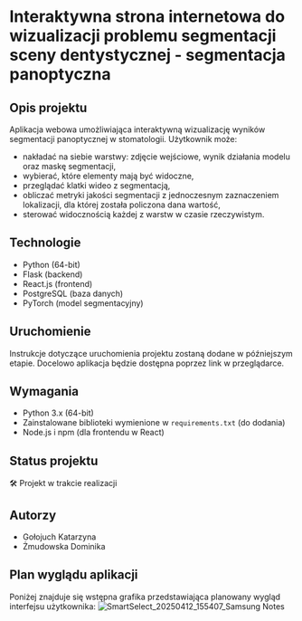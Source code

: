 # Interaktywna strona internetowa do wizualizacji problemu segmentacji sceny dentystycznej - segmentacja panoptyczna

## Opis projektu

Aplikacja webowa umożliwiająca interaktywną wizualizację wyników segmentacji panoptycznej w stomatologii. Użytkownik może:

- nakładać na siebie warstwy: zdjęcie wejściowe, wynik działania modelu oraz maskę segmentacji,
- wybierać, które elementy mają być widoczne,
- przeglądać klatki wideo z segmentacją,
- obliczać metryki jakości segmentacji z jednoczesnym zaznaczeniem lokalizacji, dla której została policzona dana wartość,
- sterować widocznością każdej z warstw w czasie rzeczywistym.

## Technologie

- Python (64-bit)
- Flask (backend)
- React.js (frontend)
- PostgreSQL (baza danych)
- PyTorch (model segmentacyjny)

## Uruchomienie

Instrukcje dotyczące uruchomienia projektu zostaną dodane w późniejszym etapie. Docelowo aplikacja będzie dostępna poprzez link w przeglądarce.

## Wymagania

- Python 3.x (64-bit)
- Zainstalowane biblioteki wymienione w `requirements.txt` (do dodania)
- Node.js i npm (dla frontendu w React)

## Status projektu

🛠 Projekt w trakcie realizacji

## Autorzy

- Gołojuch Katarzyna  
- Żmudowska Dominika

## Plan wyglądu aplikacji

Poniżej znajduje się wstępna grafika przedstawiająca planowany wygląd interfejsu użytkownika:
![SmartSelect_20250412_155407_Samsung Notes](https://github.com/user-attachments/assets/9964d4d5-d745-4f30-aa99-067b51d389db)



